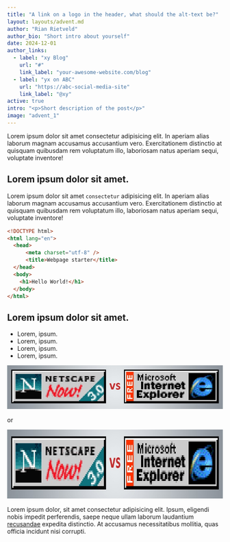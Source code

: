 ```yaml
---
title: "A link on a logo in the header, what should the alt-text be?"
layout: layouts/advent.md
author: "Rian Rietveld"
author_bio: "Short intro about yourself"
date: 2024-12-01
author_links:
  - label: "xy Blog"
    url: "#"
    link_label: "your-awesome-website.com/blog"
  - label: "yx on ABC"
    url: "https://abc-social-media-site"
    link_label: "@xy"
active: true
intro: "<p>Short description of the post</p>"
image: "advent_1"
---
```


Lorem ipsum dolor sit amet consectetur adipisicing elit. In aperiam alias laborum magnam accusamus accusantium vero. Exercitationem distinctio at quisquam quibusdam rem voluptatum illo, laboriosam natus aperiam sequi, voluptate inventore!

## Lorem ipsum dolor sit amet.

Lorem ipsum dolor sit amet `consectetur` adipisicing elit. In aperiam alias laborum magnam accusamus accusantium vero. Exercitationem distinctio at quisquam quibusdam rem voluptatum illo, laboriosam natus aperiam sequi, voluptate inventore!


```html
<!DOCTYPE html>
<html lang="en">
  <head>
	  <meta charset="utf-8" />
	  <title>Webpage starter</title>
  </head>
  <body>
    <h1>Hello World!</h1>
  </body>
</html>
```

## Lorem ipsum dolor sit amet.

* Lorem, ipsum.
* Lorem, ipsum.
* Lorem, ipsum.
* Lorem, ipsum.

![image](NSvIE.jpg)

or

<img src="NSvIE.jpg" width="800" height="161" loading="lazy">

Lorem ipsum dolor, sit amet consectetur adipisicing elit. Ipsum, eligendi nobis impedit perferendis, saepe neque ullam laborum laudantium [recusandae]() expedita distinctio. At accusamus necessitatibus mollitia, quas officia incidunt nisi corrupti.